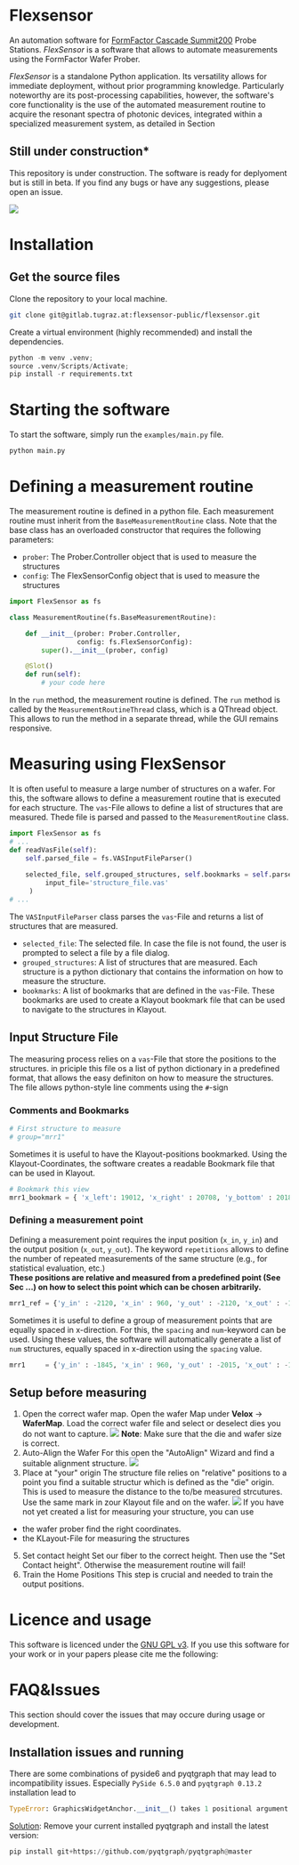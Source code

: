 
# Flexsensor




An automation software for [FormFactor Cascade Summit200](https://www.formfactor.com/product/probe-systems/200-mm-systems/summit200/) Probe Stations.
*FlexSensor* is a software that allows to automate measurements using the FormFactor Wafer Prober.

*FlexSensor* is a standalone Python application. Its versatility allows for immediate deployment, without prior programming knowledge. Particularly noteworthy are its post-processing capabilities, however, the software's core functionality is the use of the automated measurement routine to acquire the resonant spectra of photonic devices, integrated within a specialized measurement system, as detailed in Section 

## Still under construction*
This repository is under construction. The software is ready for deplyoment but is still in beta. 
If you find any bugs or have any suggestions, please open an issue.

![](https://upload.wikimedia.org/wikipedia/commons/f/f0/Baustelle-mittel.png)

# Installation
## Get the source files
Clone the repository to your local machine.
```bash
git clone git@gitlab.tugraz.at:flexsensor-public/flexsensor.git
```

Create a virtual environment (highly recommended) and install the dependencies.
```python
python -m venv .venv;
source .venv/Scripts/Activate;
pip install -r requirements.txt
```

# Starting the software
To start the software, simply run the `examples/main.py` file. 
```python
python main.py
```

# Defining a measurement routine
The measurement routine is defined in a python file. Each measurement routine must inherit from the `BaseMeasurementRoutine` class.
Note that the base class has an overloaded constructor that requires the following parameters:
- `prober`: The Prober.Controller object that is used to measure the structures
- `config`: The FlexSensorConfig object that is used to measure the structures
```python
import FlexSensor as fs

class MeasurementRoutine(fs.BaseMeasurementRoutine):

    def __init__(prober: Prober.Controller,
                 config: fs.FlexSensorConfig):
        super().__init__(prober, config)

    @Slot()
    def run(self): 
        # your code here
```
In the `run` method, the measurement routine is defined. 
The `run` method is called by the `MeasurementRoutineThread` class, which is a QThread object. This allows to run the method
in a separate thread, while the GUI remains responsive. 



# Measuring using FlexSensor
It is often useful to measure a large number of structures on a wafer. For this, the software allows to define a
measurement routine that is executed for each structure. 
The `vas`-File allows to define a list of structures that are measured. Thede file is parsed and passed
to the `MeasurementRoutine` class.
```python
import FlexSensor as fs
# ...
def readVasFile(self):
    self.parsed_file = fs.VASInputFileParser()
    
    selected_file, self.grouped_structures, self.bookmarks = self.parsed_file.read_file(
         input_file='structure_file.vas'
     )
# ...
```
The `VASInputFileParser` class parses the `vas`-File and returns a list of structures that are measured.
- `selected_file`: The selected file. In case the file is not found, the user is prompted to select a file by a file dialog.
- `grouped_structures`: A list of structures that are measured. Each structure is a python dictionary that contains the
  information on how to measure the structure.
- `bookmarks`: A list of bookmarks that are defined in the `vas`-File. These bookmarks are used to create a Klayout
  bookmark file that can be used to navigate to the structures in Klayout.
## Input Structure File
The measuring process relies on a ```vas```-File that store the positions to the structures. in priciple 
this file os a list of python dictionary in a predefined format, that allows the easy definiton
on how to measure the structures. 
The file allows python-style line comments using the ```#```-sign
### Comments and Bookmarks
```python
# First structure to measure  
# group="mrr1"
```
Sometimes it is useful to have the Klayout-positions bookmarked. Using the Klayout-Coordinates, the
software creates a readable Bookmark file that can be used in Klayout.
```python
# Bookmark this view
mrr1_bookmark = { 'x_left': 19012, 'x_right' : 20708, 'y_bottom' : 20185, 'y_top': 21866 }
```
### Defining a measurement point
Defining a measurement point requires the input position (`x_in`, `y_in`) and the output 
position (`x_out`, `y_out`). The keyword `repetitions` allows to define the number of repeated measurements of the same
structure (e.g., for statistical evaluation, etc.)
<br> 
**These positions are relative and measured from a predefined point (See Sec ...) on how
to select this point which can be chosen arbitrarily.**
```python
mrr1_ref = {'y_in' : -2120, 'x_in' : 960, 'y_out' : -2120, 'x_out' : -155, 'repetitions': 2}
```
Sometimes it is useful to define a group of measurement points that are equally spaced in x-direction. For this, the 
`spacing` and `num`-keyword can be used. Using these values, the software will automatically generate a list of 
`num` structures, equally spaced in x-direction using the `spacing` value. 
```python
mrr1     = {'y_in' : -1845, 'x_in' : 960, 'y_out' : -2015, 'x_out' : -155,  'num' : 6, 'spacing' : 100, 'repetitons': 200}
```

## Setup before measuring
1. Open the correct wafer map. 
Open the wafer Map under **Velox** -> **WaferMap**. Load the correct wafer file and select or deselect dies you do not 
want to capture. 
![](images/docs_img/open_wafer_map.png)
 **Note**: Make sure that the die and wafer size is correct.
2. Auto-Align the Wafer
 For this open the "AutoAlign" Wizard  and find a suitable alignment structure. 
![](images/docs_img/autoalign_wafer.png)
3. Place at "your" origin
The structure file relies on "relative" positions to a point you
find a suitable structur which is defined as the "die" origin. This is used to  measure the distance to the to/be measured strcutures. Use the same mark in zour Klayout file and on the wafer. 
![](images/docs_img/origina_at_wafer.JPG)
If you have not yet created a list for measuring your structure, you can use 
- the wafer prober find the right coordinates.
- the KLayout-File for measuring the structures
5. Set contact height
Set our fiber to the correct height. Then use the "Set Contact height". Otherwise the measurement routine will fail!
6. Train the Home Positions
This step is crucial and needed to train the output positions.


# Licence and usage
This software is licenced under the [GNU GPL v3](https://www.gnu.org/licenses/gpl-3.0.de.html). 
If you use this software for your work or in your papers please cite me the following:



# FAQ&Issues
This section should cover the issues that may occure during usage or development. 
## Installation issues and running
There are some combinations of pyside6 and pyqtgraph that may lead to incompatibility
issues. Especially `PySide 6.5.0` and `pyqtgraph 0.13.2` installation lead to 
```python
TypeError: GraphicsWidgetAnchor.__init__() takes 1 positional argument but 2 were given
```
[Solution](https://stackoverflow.com/questions/76005506/pyqtgraphs-graphicswidgetanchor-class-incomplatible-with-pyside6?noredirect=1#comment134055507_76005506):
Remove your current installed pyqtgraph and install the latest version:
```python
pip install git+https://github.com/pyqtgraph/pyqtgraph@master
```